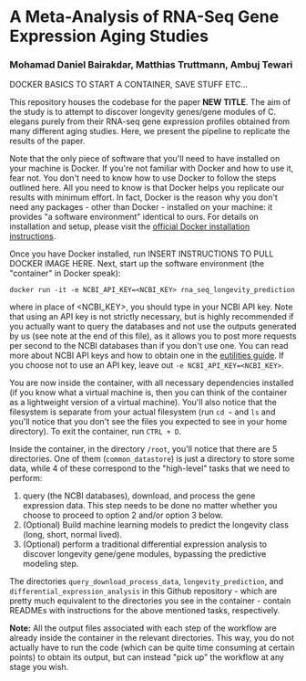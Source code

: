 # A Meta-Analysis of RNA-Seq Gene Expression Aging Studies
### Mohamad Daniel Bairakdar, Matthias Truttmann, Ambuj Tewari
DOCKER BASICS TO START A CONTAINER, SAVE STUFF ETC... 

This repository houses the codebase for the paper **NEW TITLE**. The aim of the study is to attempt to discover longevity genes/gene modules of C. elegans purely from their RNA-seq gene expression profiles obtained from many different aging studies. 
Here, we present the pipeline to replicate the results of the paper. 

Note that the only piece of software that you'll need to have installed on your machine is Docker. If you're not familiar with Docker and how to use it, fear not. You don't need to know how to use Docker to follow the steps outlined here. All you need to know is that Docker helps you replicate our results with minimum effort. In fact, Docker is the reason why you don't need any packages - other than Docker - installed on your machine: it provides "a software environment" identical to ours. For details on installation and setup, please visit the [official Docker installation instructions](https://docs.docker.com/get-docker/). 

Once you have Docker installed, run INSERT INSTRUCTIONS TO PULL DOCKER IMAGE HERE. Next, start up the software environment (the "container" in Docker speak):
```
docker run -it -e NCBI_API_KEY=<NCBI_KEY> rna_seq_longevity_prediction
```
where in place of <NCBI_KEY>, you should type in your NCBI API key. Note that using an API key is not strictly necessary, but is highly recommended if you actually want to query the databases and not use the outputs generated by us (see note at the end of this file), as it allows you to post more requests per second to the NCBI databases than if you don't use one. You can read more about NCBI API keys and how to obtain one in the [eutilities guide](https://www.ncbi.nlm.nih.gov/books/NBK179288/). If you choose not to use an API key, leave out `-e NCBI_API_KEY=<NCBI_KEY>`. 

You are now inside the container, with all necessary dependencies installed (if you know what a virtual machine is, then you can think of the container as a lightweight version of a virtual machine). You'll also notice that the filesystem is separate from your actual filesystem (run `cd ~` and `ls` and you'll notice that you don't see the files you expected to see in your home directory). To exit the container, run `CTRL + D`. 

Inside the container, in the directory `/root`, you'll notice that there are 5 directories. One of them (`common_datastore`) is just a directory to store some data, while 4 of these correspond to the "high-level" tasks that we need to perform:

1. query (the NCBI databases), download, and process the gene expression data. This step needs to be done no matter whether you choose to proceed to option 2 and/or option 3 below.
2. (Optional) Build machine learning models to predict the longevity class (long, short, normal lived).
3. (Optional) perform a traditional differential expression analysis to discover longevity gene/gene modules, bypassing the predictive modeling step. 

The directories `query_download_process_data`, `longevity_prediction`, and `differential_expression_analysis` in this Github repository - which are pretty much equivalent to the directories you see in the container - contain READMEs with instructions for the above mentioned tasks, respectively. 

**Note:** All the output files associated with each step of the workflow are already inside the container in the relevant directories. This way, you do not actually have to run the code (which can be quite time consuming at certain points) to obtain its output, but can instead "pick up" the workflow at any stage you wish. 
